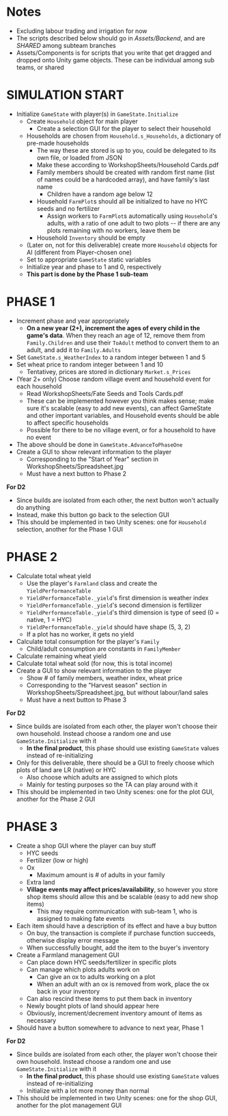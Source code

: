 <By Andy Wang>

# Notes
- Excluding labour trading and irrigation for now
- The scripts described below should go in *Assets/Backend*, and are *SHARED* among subteam branches
- Assets/Components is for scripts that you write that get dragged and dropped onto Unity game objects. These can be individual among sub teams, or shared

# SIMULATION START
- Initialize `GameState` with player(s) in `GameState.Initialize`
    - Create `Household` object for main player
        - Create a selection GUI for the player to select their household
    - Households are chosen from `Household.s_Households`, a dictionary of pre-made households
        - The way these are stored is up to you, could be delegated to its own file, or loaded from JSON
        - Make these according to WorkshopSheets/Household Cards.pdf
        - Family members should be created with random first name (list of names could be a hardcoded array), and have family's last name
            - Children have a random age below 12
        - Household `FarmPlot`s should all be initialized to have no HYC seeds and no fertilizer
            - Assign workers to `FarmPlot`s automatically using `Household`'s adults, with a ratio of one adult to two plots -- if there are any plots remaining with no workers, leave them be
        - Household `Inventory` should be empty
    - (Later on, not for this deliverable) create more `Household` objects for AI (different from Player-chosen one)
    - Set to appropriate `GameState` static variables
    - Initialize year and phase to 1 and 0, respectively
    - **This part is done by the Phase 1 sub-team**

# PHASE 1
- Increment phase and year appropriately
    - **On a new year (2+), increment the ages of every child in the game's data**. When they reach an age of 12, remove them from `Family.Children` and use their `ToAdult` method to convert them to an adult, and add it to `Family.Adults`
- Set `GameState.s_WeatherIndex` to a random integer between 1 and 5
- Set wheat price to random integer between 1 and 10
    - Tentativey, prices are stored in dictionary `Market.s_Prices`
- (Year 2+ only) Choose random village event and household event for each household
    - Read WorkshopSheets/Fate Seeds and Tools Cards.pdf
    - These can be implemented however you think makes sense; make sure it's scalable (easy to add new events), can affect GameState and other important variables, and Household events should be able to affect specific households
    - Possible for there to be no village event, or for a household to have no event
- The above should be done in `GameState.AdvanceToPhaseOne`
- Create a GUI to show relevant information to the player
    - Corresponding to the "Start of Year" section in WorkshopSheets/Spreadsheet.jpg
    - Must have a next button to Phase 2

**For D2**
- Since builds are isolated from each other, the next button won't actually do anything
- Instead, make this button go back to the selection GUI
- This should be implemented in two Unity scenes: one for `Household` selection, another for the Phase 1 GUI

# PHASE 2
- Calculate total wheat yield
    - Use the player's `Farmland` class and create the `YieldPerformanceTable`
    - `YieldPerformanceTable._yield`'s first dimension is weather index
    - `YieldPerformanceTable._yield`'s second dimension is fertilizer
    - `YieldPerformanceTable._yield`'s third dimension is type of seed (0 = native, 1 = HYC)
    - `YieldPerformanceTable._yield` should have shape (5, 3, 2)
    - If a plot has no worker, it gets no yield
- Calculate total consumption for the player's `Family`
    - Child/adult consumption are constants in `FamilyMember`
- Calculate remaining wheat yield
- Calculate total wheat sold (for now, this is total income)
- Create a GUI to show relevant information to the player
    - Show # of family members, weather index, wheat price
    - Corresponding to the "Harvest season" section in WorkshopSheets/Spreadsheet.jpg, but without labour/land sales
    - Must have a next button to Phase 3

**For D2**
- Since builds are isolated from each other, the player won't choose their own household. Instead choose a random one and use `GameState.Initialize` with it
    - **In the final product**, this phase should use existing `GameState` values instead of re-initializing
- Only for this deliverable, there should be a GUI to freely choose which plots of land are LR (native) or HYC
    - Also choose which adults are assigned to which plots
    - Mainly for testing purposes so the TA can play around with it
- This should be implemented in two Unity scenes: one for the plot GUI, another for the Phase 2 GUI

# PHASE 3
- Create a shop GUI where the player can buy stuff
    - HYC seeds
    - Fertilizer (low or high)
    - Ox
        - Maximum amount is # of adults in your family
    - Extra land
    - **Village events may affect prices/availability**, so however you store shop items should allow this and be scalable (easy to add new shop items)
        - This may require communication with sub-team 1, who is assigned to making fate events
- Each item should have a description of its effect and have a buy button
    - On buy, the transaction is complete if purchase function succeeds, otherwise display error message
    - When successfully bought, add the item to the buyer's inventory
- Create a Farmland management GUI
    - Can place down HYC seeds/fertilizer in specific plots
    - Can manage which plots adults work on
        - Can give an ox to adults working on a plot
        - When an adult with an ox is removed from work, place the ox back in your inventory
    - Can also rescind these items to put them back in inventory
    - Newly bought plots of land should appear here
    - Obviously, increment/decrement inventory amount of items as necessary
- Should have a button somewhere to advance to next year, Phase 1

**For D2**
- Since builds are isolated from each other, the player won't choose their own household. Instead choose a random one and use `GameState.Initialize` with it
    - **In the final product**, this phase should use existing `GameState` values instead of re-initializing
    - Initialize with a lot more money than normal
- This should be implemented in two Unity scenes: one for the shop GUI, another for the plot management GUI

